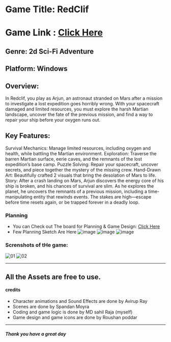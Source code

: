 # Game Title: RedClif
# Game Link : [Click Here](https://not-sahil.itch.io/redcliff)

## Genre: 2d Sci-Fi Adventure 


## Platform: Windows

## Overview:
In Redclif, you play as Arjun, an astronaut stranded on Mars after a mission to investigate a lost expedition goes horribly wrong. With your spacecraft damaged and limited resources, you must explore the harsh Martian landscape, uncover the fate of the previous mission, and find a way to repair your ship before your oxygen runs out.

## Key Features:
Survival Mechanics: Manage limited resources, including oxygen and health, while battling the Martian environment.
Exploration: Traverse the barren Martian surface, eerie caves, and the remnants of the lost expedition’s base camp.
Puzzle Solving: Repair your spacecraft, uncover secrets, and piece together the mystery of the missing crew.
Hand-Drawn Art: Beautifully crafted 2 visuals that bring the desolation of Mars to life.
Story: After a crash landing on Mars, Arjun discovers the energy core of his ship is broken, and his chances of survival are slim. As he explores the planet, he uncovers the remnants of a previous mission, including a time-manipulating entity that rewinds events. The stakes are high—escape before time resets again, or be trapped forever in a deadly loop.

### Planning
- You can Check out The board for Planning & Game Design: [Click Here](https://miro.com/welcomeonboard/REtUVzVXWXdaclVCNm5sRkhvRjZwZzlvV210aFY2R1Q5eVR1dVltWHBpZlFPU0ZFak0yVERQb3pjUmppcWpsOHwzNDU4NzY0NTk1MDU5NDczMTc3fDI=?share_link_id=17485318296)
- Few Planning Sketch Are Here
   ![image](https://github.com/user-attachments/assets/0e6c22f1-df05-4272-a9c4-4715e141a45a)
   ![image](https://github.com/user-attachments/assets/ba60237b-9665-4f09-80cb-bf736ae33ced)
   ![image](https://github.com/user-attachments/assets/f31ca01e-df44-470d-b1c0-45b1738d2ba0)


### Screnshots of tHe game:
 ![01](https://github.com/user-attachments/assets/07d97950-d651-486a-b51c-6cfbd60a1ca5)
 ![02](https://github.com/user-attachments/assets/19bf85e2-1dd5-4f2a-b1fd-2f1645d1708b)

 ------------------------

 ## All the Assets are free to use.

 #### credits
 - Character animations and Sound Effects are done by Avirup Ray
 - Scenes are done by Spandan Moyra
 - Coding and game logic is done by MD sahil Raja (myself)
 - Game design and game icons are done by Roushan poddar

 ---------------------------
 ##### Thank you have a great day
